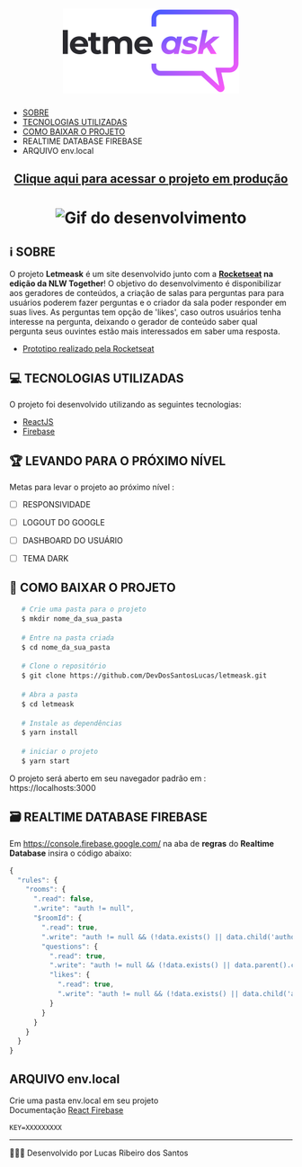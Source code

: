 <h1 align = "center" >
   <img src = "./src/assets/images/logo.svg" alt = "Logo LetmeAsk" />
</h1>

- [SOBRE](#-sobre)
- [TECNOLOGIAS UTILIZADAS](#-TECNOLOGIAS-UTILIZADAS)
- [COMO BAIXAR O PROJETO](#-COMO-BAIXAR-O-PROJETO)
- REALTIME DATABASE FIREBASE
- ARQUIVO env.local

<h2 align = "center" >
   <a href = "https://letmeask-e0311.web.app/"> Clique aqui para acessar o projeto em produção</a>
</h2>
 
<h1 align = "center" >
   <img = src = "" alt = "Gif do desenvolvimento" />   
</h1>


## ℹ️ SOBRE

O projeto **Letmeask** é um site desenvolvido junto com a **[Rocketseat](https://rocketseat.com.br/) na edição da NLW Together**!
O objetivo do desenvolvimento é disponibilizar aos geradores de conteúdos, a criação de salas para perguntas para para usuários poderem fazer perguntas e o criador da sala poder responder em suas lives. As perguntas tem opção de 'likes', caso outros usuários tenha interesse na pergunta, deixando o gerador de conteúdo saber qual pergunta seus ouvintes estão mais interessados em saber uma resposta.
- [Prototipo realizado pela Rocketseat](https://www.figma.com/file/NnyaLK9X0J08pJFpmNB9m9/Letmeask-(Copy)?node-id=45%3A1771)

## 💻 TECNOLOGIAS UTILIZADAS

O projeto foi desenvolvido utilizando as seguintes tecnologias:

- [ReactJS](https://pt-br.reactjs.org/)
- [Firebase](https://firebase.google.com/docs)

## 🏆 LEVANDO PARA O PRÓXIMO NÍVEL
   Metas para levar o projeto ao próximo nível :
   - [ ] RESPONSIVIDADE
   - [ ] LOGOUT DO GOOGLE
   - [ ] DASHBOARD DO USUÁRIO
   - [ ] TEMA DARK
   

## 📁 COMO BAIXAR O PROJETO
```bash
   # Crie uma pasta para o projeto
   $ mkdir nome_da_sua_pasta
   
   # Entre na pasta criada
   $ cd nome_da_sua_pasta
   
   # Clone o repositório
   $ git clone https://github.com/DevDosSantosLucas/letmeask.git
   
   # Abra a pasta
   $ cd letmeask
   
   # Instale as dependências
   $ yarn install
   
   # iniciar o projeto
   $ yarn start
````
   O projeto será aberto em seu navegador padrão em :
   https://localhosts:3000


## 🗃 REALTIME DATABASE FIREBASE
   Em https://console.firebase.google.com/ na aba de **regras** do **Realtime Database** insira o código abaixo:
```js
{
  "rules": {
    "rooms": {
      ".read": false,
      ".write": "auth != null",
      "$roomId": {
        ".read": true,
        ".write": "auth != null && (!data.exists() || data.child('authorId').val() == auth.id)",
        "questions": {
          ".read": true,
          ".write": "auth != null && (!data.exists() || data.parent().child('authorId').val() == auth.id)",
          "likes": {
            ".read": true,
            ".write": "auth != null && (!data.exists() || data.child('authorId').val() == auth.id)"
          }
        }
      }
    }
  }
}
```
## ARQUIVO env.local
   Crie uma pasta env.local em seu projeto <br>
   Documentação [React Firebase](https://react-firebase-js.com/docs/react-firebase-auth/getting-started#get-your-firebase-config)
   
   ```env
   KEY=XXXXXXXXX
   ```
   
   ---
   👨🏻‍💻 Desenvolvido por Lucas Ribeiro dos Santos

